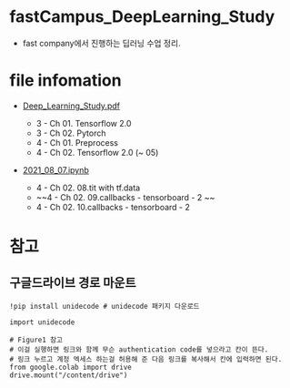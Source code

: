 # fastCampus_DeepLearning_Study

 - fast company에서 진행하는 딥러닝 수업 정리.


# file infomation

 - [Deep_Learning_Study.pdf](Deep_Learning_Study.pdf) 
   - 3 - Ch 01. Tensorflow 2.0
   - 3 - Ch 02. Pytorch
   - 4 - Ch 01. Preprocess
   - 4 - Ch 02. Tensorflow 2.0 (~ 05)

 - [2021_08_07.ipynb](2021_08_07.ipynb)
   - 4 - Ch 02. 08.tit with tf.data
   - ~~4 - Ch 02. 09.callbacks - tensorboard - 2 ~~
   - 4 - Ch 02. 10.callbacks - tensorboard - 2


# 참고

## 구글드라이브 경로 마운트
```
!pip install unidecode # unidecode 패키지 다운로드

import unidecode

# Figure1 참고
# 이걸 실행하면 링크와 함께 무슨 authentication code를 넣으라고 칸이 뜬다.
# 링크 누르고 계정 엑세스 하는걸 허용해 준 다음 링크를 복사해서 칸에 입력하면 된다.
from google.colab import drive
drive.mount("/content/drive")
```